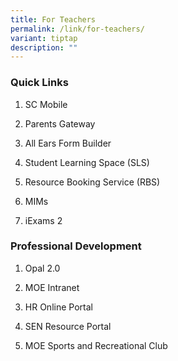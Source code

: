 ```yaml
---
title: For Teachers
permalink: /link/for-teachers/
variant: tiptap
description: ""
---
```

<h3>Quick Links</h3>
<ol data-tight="true" class="tight">
<li>
<p><a rel="noopener nofollow" target="_blank">SC Mobile</a>
</p>
</li>
<li>
<p><a rel="noopener nofollow" target="_blank">Parents Gateway</a>
</p>
</li>
<li>
<p><a rel="noopener nofollow" target="_blank">All Ears Form Builder</a>
</p>
</li>
<li>
<p><a rel="noopener nofollow" target="_blank">Student Learning Space (SLS)</a>
</p>
</li>
<li>
<p><a rel="noopener nofollow" target="_blank">Resource Booking Service (RBS)</a>
</p>
</li>
<li>
<p><a rel="noopener nofollow" target="_blank">MIMs</a>
</p>
</li>
<li>
<p><a rel="noopener nofollow" target="_blank">iExams 2</a>
</p>
</li>
</ol>
<h3>Professional Development</h3>
<ol data-tight="true" class="tight">
<li>
<p><a rel="noopener nofollow" target="_blank">Opal 2.0</a>
</p>
</li>
<li>
<p><a rel="noopener nofollow" target="_blank">MOE Intranet</a>
</p>
</li>
<li>
<p><a rel="noopener nofollow" target="_blank">HR Online Portal</a>
</p>
</li>
<li>
<p><a rel="noopener nofollow" target="_blank">SEN Resource Portal</a>
</p>
</li>
<li>
<p><a rel="noopener nofollow" target="_blank">MOE Sports and Recreational Club</a>
</p>
</li>
</ol>
<p></p>